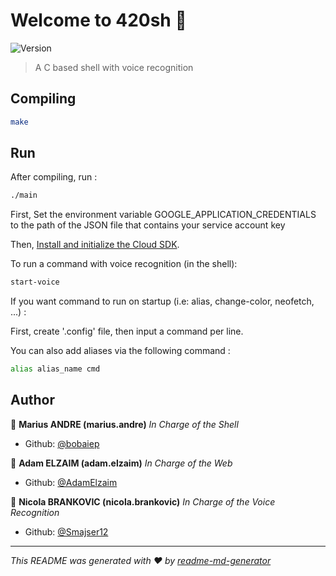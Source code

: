 # Welcome to 420sh 👋
![Version](https://img.shields.io/badge/version-1-blue.svg?cacheSeconds=2592000)

> A C based shell with voice recognition

## Compiling

```sh
make
``` 

## Run
After compiling, run :

```sh
./main
```

First, Set the environment variable GOOGLE_APPLICATION_CREDENTIALS to the path of the JSON file that contains your service account key

Then, [Install and initialize the Cloud SDK](https://cloud.google.com/sdk/docs/install).

To run a command with voice recognition (in the shell): 

```sh
start-voice
```

If you want command to run on startup (i.e: alias, change-color, neofetch, ...) :

First, create '.config' file, then input a command per line.

You can also add aliases via the following command : 

```sh
alias alias_name cmd
```

## Author

👤 **Marius ANDRE (marius.andre)** *In Charge of the Shell*

* Github: [@bobaiep](https://github.com/bobaiep)

👤 **Adam ELZAIM (adam.elzaim)** *In Charge of the Web*

* Github: [@AdamElzaim](https://github.com/AdamElzaim)

👤 **Nicola BRANKOVIC (nicola.brankovic)** *In Charge of the Voice Recognition* 

* Github: [@Smajser12](https://github.com/Smajser12)


***
_This README was generated with ❤️ by [readme-md-generator](https://github.com/kefranabg/readme-md-generator)_

